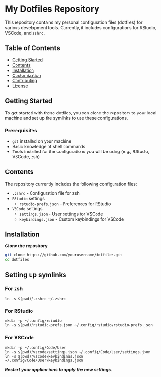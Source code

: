 # My Dotfiles Repository

This repository contains my personal configuration files (dotfiles) for various development tools. Currently, it includes configurations for RStudio, VSCode, and `zshrc`. 

## Table of Contents

- [Getting Started](#getting-started)
- [Contents](#contents)
- [Installation](#installation)
- [Customization](#customization)
- [Contributing](#contributing)
- [License](#license)

## Getting Started

To get started with these dotfiles, you can clone the repository to your local machine and set up the symlinks to use these configurations.

### Prerequisites

- `git` installed on your machine
- Basic knowledge of shell commands
- Tools installed for the configurations you will be using (e.g., RStudio, VSCode, zsh)

## Contents

The repository currently includes the following configuration files:

- `.zshrc` - Configuration file for zsh
- `RStudio` settings
  - `rstudio-prefs.json` - Preferences for RStudio
- `VSCode` settings
  - `settings.json` - User settings for VSCode
  - `keybindings.json` - Custom keybindings for VSCode

## Installation

**Clone the repository:**

   ```sh
   git clone https://github.com/yourusername/dotfiles.git
   cd dotfiles
   ```

## Setting up symlinks

### For zsh
```
ln -s $(pwd)/.zshrc ~/.zshrc
```

### For RStudio
```
mkdir -p ~/.config/rstudio
ln -s $(pwd)/rstudio-prefs.json ~/.config/rstudio/rstudio-prefs.json
```

### For VSCode
```
mkdir -p ~/.config/Code/User
ln -s $(pwd)/vscode/settings.json ~/.config/Code/User/settings.json
ln -s $(pwd)/vscode/keybindings.json ~/.config/Code/User/keybindings.json
```

***Restart your applications to apply the new settings***.